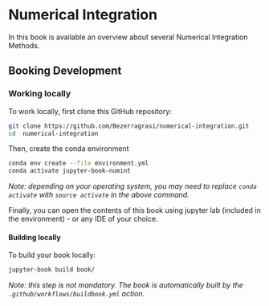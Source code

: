 # Numerical Integration

In this book is available an overview about several Numerical Integration Methods.

## Booking Development

### Working locally

To work locally, first clone this GitHub repository:

```bash
git clone https://github.com/Bezerragrasi/numerical-integration.git
cd  numerical-integration
```

Then, create the conda environment

```bash
conda env create --file environment.yml
conda activate jupyter-book-numint
```

*Note: depending on your operating system, you may need to replace `conda activate` with `source activate` in the above command.*

Finally, you can open the contents of this book using jupyter lab (included in the environment) - or any IDE of your choice.

#### Building locally

To build your book locally:

```bash
jupyter-book build book/
```

*Note: this step is not mandatory. The book is automatically built by the `.github/workflows/buildbook.yml` action.*
